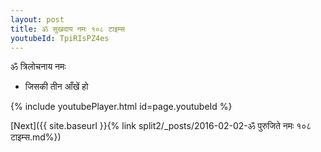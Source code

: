 ```yaml
---
layout: post
title: ॐ सुखदाय नमः १०८ टाइम्स
youtubeId: TpiRIsPZ4es
---
```

 
 
 ॐ त्रिलोचनाय नमः  
 
 -  जिसकी तीन आँखें हो 
 
  
 
  
 
 
 
 
 
 


{% include youtubePlayer.html id=page.youtubeId %}
 
[Next]({{ site.baseurl }}{% link  split2/_posts/2016-02-02-ॐ पुरुजिते नमः १०८ टाइम्स.md%})
 
